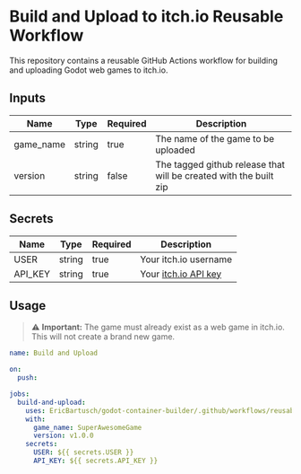 # Build and Upload to itch.io Reusable Workflow

This repository contains a reusable GitHub Actions workflow for building and uploading Godot web games to itch.io.

## Inputs

| Name       | Type    | Required |  Description                                                        |
|------------|---------|----------|---------------------------------------------------------------------|
| game_name  | string  | true     |  The name of the game to be uploaded                                |
| version    | string  | false    |  The tagged  github release that will be created with the built zip |

## Secrets

| Name       | Type    | Required |  Description                                                                         |
|------------|---------|----------|--------------------------------------------------------------------------------------| 
| USER       | string  | true     |  Your itch.io username                                                               |
| API_KEY    | string  | true     |  Your [itch.io API key](https://itch.io/docs/api/serverside#authentication/api-keys) |


## Usage

> ⚠️ **Important:** The game must already exist as a web game in itch.io. This will not create a brand new game.

```yaml
name: Build and Upload

on:
  push:

jobs:
  build-and-upload:
    uses: EricBartusch/godot-container-builder/.github/workflows/reusable-godot-deploy.yaml@v1
    with:
      game_name: SuperAwesomeGame
      version: v1.0.0
    secrets:
      USER: ${{ secrets.USER }}
      API_KEY: ${{ secrets.API_KEY }}